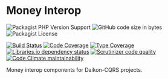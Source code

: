 # Money Interop

![Packagist PHP Version Support](https://img.shields.io/packagist/php-v/daikon/money-interop)
![GitHub code size in bytes](https://img.shields.io/github/languages/code-size/daikon-cqrs/money-interop)
![Packagist License](https://img.shields.io/packagist/l/daikon/money-interop)

[![Build Status](https://travis-ci.com/daikon-cqrs/money-interop.svg?branch=master)](https://travis-ci.com/daikon-cqrs/money-interop)
[![Code Coverage](https://scrutinizer-ci.com/g/daikon-cqrs/money-interop/badges/coverage.png?b=master)](https://scrutinizer-ci.com/g/daikon-cqrs/money-interop/?branch=master)
[![Type Coverage](https://shepherd.dev/github/daikon-cqrs/money-interop/coverage.svg)](https://shepherd.dev/github/daikon-cqrs/money-interop)
[![Libraries.io dependency status](https://img.shields.io/librariesio/github/daikon-cqrs/money-interop)](https://libraries.io/github/daikon-cqrs/money-interop)
[![Scrutinizer code quality](https://img.shields.io/scrutinizer/quality/g/daikon-cqrs/money-interop/master)](https://scrutinizer-ci.com/g/daikon-cqrs/money-interop/?branch=master)
[![Code Climate maintainability](https://img.shields.io/codeclimate/maintainability/daikon-cqrs/money-interop)](https://codeclimate.com/github/daikon-cqrs/money-interop/maintainability)

Money interop components for Daikon-CQRS projects.
